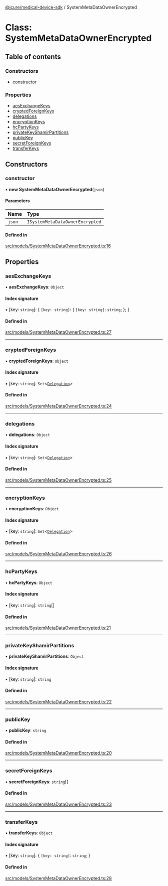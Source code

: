 [@icure/medical-device-sdk](../modules.md) / SystemMetaDataOwnerEncrypted

# Class: SystemMetaDataOwnerEncrypted

## Table of contents

### Constructors

- [constructor](SystemMetaDataOwnerEncrypted.md#constructor)

### Properties

- [aesExchangeKeys](SystemMetaDataOwnerEncrypted.md#aesexchangekeys)
- [cryptedForeignKeys](SystemMetaDataOwnerEncrypted.md#cryptedforeignkeys)
- [delegations](SystemMetaDataOwnerEncrypted.md#delegations)
- [encryptionKeys](SystemMetaDataOwnerEncrypted.md#encryptionkeys)
- [hcPartyKeys](SystemMetaDataOwnerEncrypted.md#hcpartykeys)
- [privateKeyShamirPartitions](SystemMetaDataOwnerEncrypted.md#privatekeyshamirpartitions)
- [publicKey](SystemMetaDataOwnerEncrypted.md#publickey)
- [secretForeignKeys](SystemMetaDataOwnerEncrypted.md#secretforeignkeys)
- [transferKeys](SystemMetaDataOwnerEncrypted.md#transferkeys)

## Constructors

### constructor

• **new SystemMetaDataOwnerEncrypted**(`json`)

#### Parameters

| Name | Type |
| :------ | :------ |
| `json` | `ISystemMetaDataOwnerEncrypted` |

#### Defined in

[src/models/SystemMetaDataOwnerEncrypted.ts:16](https://github.com/icure/icure-medical-device-js-sdk/blob/3aae8f0/src/models/SystemMetaDataOwnerEncrypted.ts#L16)

## Properties

### aesExchangeKeys

• **aesExchangeKeys**: `Object`

#### Index signature

▪ [key: `string`]: { `[key: string]`: { `[key: string]`: `string`;  };  }

#### Defined in

[src/models/SystemMetaDataOwnerEncrypted.ts:27](https://github.com/icure/icure-medical-device-js-sdk/blob/3aae8f0/src/models/SystemMetaDataOwnerEncrypted.ts#L27)

___

### cryptedForeignKeys

• **cryptedForeignKeys**: `Object`

#### Index signature

▪ [key: `string`]: `Set`<[`Delegation`](Delegation.md)\>

#### Defined in

[src/models/SystemMetaDataOwnerEncrypted.ts:24](https://github.com/icure/icure-medical-device-js-sdk/blob/3aae8f0/src/models/SystemMetaDataOwnerEncrypted.ts#L24)

___

### delegations

• **delegations**: `Object`

#### Index signature

▪ [key: `string`]: `Set`<[`Delegation`](Delegation.md)\>

#### Defined in

[src/models/SystemMetaDataOwnerEncrypted.ts:25](https://github.com/icure/icure-medical-device-js-sdk/blob/3aae8f0/src/models/SystemMetaDataOwnerEncrypted.ts#L25)

___

### encryptionKeys

• **encryptionKeys**: `Object`

#### Index signature

▪ [key: `string`]: `Set`<[`Delegation`](Delegation.md)\>

#### Defined in

[src/models/SystemMetaDataOwnerEncrypted.ts:26](https://github.com/icure/icure-medical-device-js-sdk/blob/3aae8f0/src/models/SystemMetaDataOwnerEncrypted.ts#L26)

___

### hcPartyKeys

• **hcPartyKeys**: `Object`

#### Index signature

▪ [key: `string`]: `string`[]

#### Defined in

[src/models/SystemMetaDataOwnerEncrypted.ts:21](https://github.com/icure/icure-medical-device-js-sdk/blob/3aae8f0/src/models/SystemMetaDataOwnerEncrypted.ts#L21)

___

### privateKeyShamirPartitions

• **privateKeyShamirPartitions**: `Object`

#### Index signature

▪ [key: `string`]: `string`

#### Defined in

[src/models/SystemMetaDataOwnerEncrypted.ts:22](https://github.com/icure/icure-medical-device-js-sdk/blob/3aae8f0/src/models/SystemMetaDataOwnerEncrypted.ts#L22)

___

### publicKey

• **publicKey**: `string`

#### Defined in

[src/models/SystemMetaDataOwnerEncrypted.ts:20](https://github.com/icure/icure-medical-device-js-sdk/blob/3aae8f0/src/models/SystemMetaDataOwnerEncrypted.ts#L20)

___

### secretForeignKeys

• **secretForeignKeys**: `string`[]

#### Defined in

[src/models/SystemMetaDataOwnerEncrypted.ts:23](https://github.com/icure/icure-medical-device-js-sdk/blob/3aae8f0/src/models/SystemMetaDataOwnerEncrypted.ts#L23)

___

### transferKeys

• **transferKeys**: `Object`

#### Index signature

▪ [key: `string`]: { `[key: string]`: `string`;  }

#### Defined in

[src/models/SystemMetaDataOwnerEncrypted.ts:28](https://github.com/icure/icure-medical-device-js-sdk/blob/3aae8f0/src/models/SystemMetaDataOwnerEncrypted.ts#L28)
